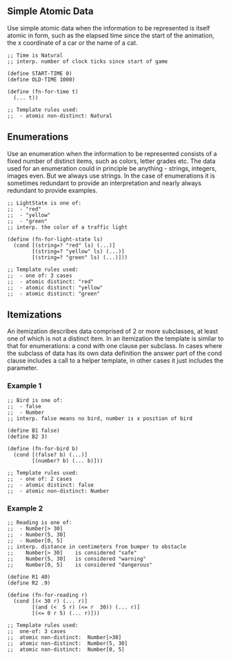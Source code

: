 ## Simple Atomic Data
Use simple atomic data when the information to be represented is itself atomic in form, such as the elapsed time since the start of the animation, the x coordinate of a car or the name of a cat.

```racket
;; Time is Natural
;; interp. number of clock ticks since start of game

(define START-TIME 0)
(define OLD-TIME 1000)

(define (fn-for-time t)
  (... t))
  
;; Template rules used:
;;  - atomic non-distinct: Natural
```

## Enumerations
Use an enumeration when the information to be represented consists of a fixed number of distinct items, such as colors, letter grades etc. The data used for an enumeration could in principle be anything - strings, integers, images even. But we always use strings. In the case of enumerations it is sometimes redundant to provide an interpretation and nearly always redundant to provide examples.

```racket
;; LightState is one of:
;;  - "red"
;;  - "yellow"
;;  - "green"
;; interp. the color of a traffic light
 
(define (fn-for-light-state ls)
  (cond [(string=? "red" ls) (...)]
        [(string=? "yellow" ls) (...)]
        [(string=? "green" ls) (...)]))
        
;; Template rules used:
;;  - one of: 3 cases
;;  - atomic distinct: "red"
;;  - atomic distinct: "yellow"
;;  - atomic distinct: "green"
```

## Itemizations
An itemization describes data comprised of 2 or more subclasses, at least one of which is not a distinct item. In an itemization the template is similar to that for enumerations: a cond with one clause per subclass. In cases where the subclass of data has its own data definition the answer part of the cond clause includes a call to a helper template, in other cases it just includes the parameter.

### Example 1
```racket
;; Bird is one of:
;;  - false
;;  - Number
;; interp. false means no bird, number is x position of bird

(define B1 false)
(define B2 3) 

(define (fn-for-bird b)
  (cond [(false? b) (...)]
        [(number? b) (... b)]))

;; Template rules used:
;;  - one of: 2 cases
;;  - atomic distinct: false
;;  - atomic non-distinct: Number
```

### Example 2
```racket
;; Reading is one of:
;;  - Number[> 30]      
;;  - Number(5, 30]     
;;  - Number[0, 5]      
;; interp. distance in centimeters from bumper to obstacle
;;    Number[> 30]    is considered "safe"
;;    Number(5, 30]   is considered "warning"
;;    Number[0, 5]    is considered "dangerous"

(define R1 40)
(define R2 .9)

(define (fn-for-reading r)
  (cond [(< 30 r) (... r)]
        [(and (<  5 r) (<= r  30)) (... r)]
        [(<= 0 r 5) (... r)]))

;; Template rules used:
;;  one-of: 3 cases
;;  atomic non-distinct:  Number[>30]
;;  atomic non-distinct:  Number(5, 30]
;;  atomic non-distinct:  Number[0, 5]
```